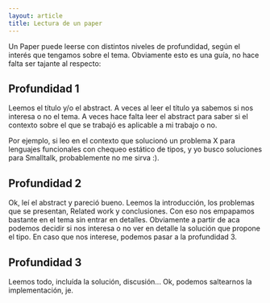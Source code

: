 ```yaml
---
layout: article
title: Lectura de un paper
---
```


Un Paper puede leerse con distintos niveles de profundidad, según el interés que tengamos sobre el tema. Obviamente esto es una guía, no hace falta ser tajante al respecto:

Profundidad 1
-------------

Leemos el título y/o el abstract. A veces al leer el título ya sabemos si nos interesa o no el tema. A veces hace falta leer el abstract para saber si el contexto sobre el que se trabajó es aplicable a mi trabajo o no.

Por ejemplo, si leo en el contexto que solucionó un problema X para lenguajes funcionales con chequeo estático de tipos, y yo busco soluciones para Smalltalk, probablemente no me sirva :).

Profundidad 2
-------------

Ok, leí el abstract y pareció bueno. Leemos la introducción, los problemas que se presentan, Related work y conclusiones. Con eso nos empapamos bastante en el tema sin entrar en detalles. Obviamente a partir de aca podemos decidir si nos interesa o no ver en detalle la solución que propone el tipo. En caso que nos interese, podemos pasar a la profundidad 3.

Profundidad 3
-------------

Leemos todo, incluída la solución, discusión... Ok, podemos saltearnos la implementación, je.
